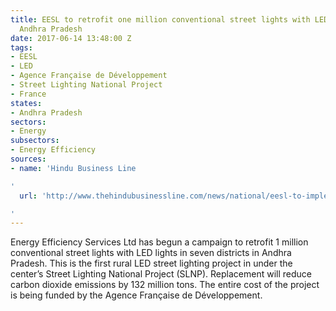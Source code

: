 ```yaml
---
title: EESL to retrofit one million conventional street lights with LED lights in
  Andhra Pradesh
date: 2017-06-14 13:48:00 Z
tags:
- EESL
- LED
- Agence Française de Développement
- Street Lighting National Project
- France
states:
- Andhra Pradesh
sectors:
- Energy
subsectors:
- Energy Efficiency
sources:
- name: 'Hindu Business Line

'
  url: 'http://www.thehindubusinessline.com/news/national/eesl-to-implement-first-rural-led-street-lighting-project-in-ap/article9720542.ece

'
---
```


Energy Efficiency Services Ltd has begun a campaign to retrofit 1 million conventional street lights with LED lights in seven districts in Andhra Pradesh. This is the first rural LED street lighting project in under the center’s Street Lighting National Project (SLNP). Replacement will reduce carbon dioxide emissions by 132 million tons. The entire cost of the project is being funded by the Agence Française de Développement.
